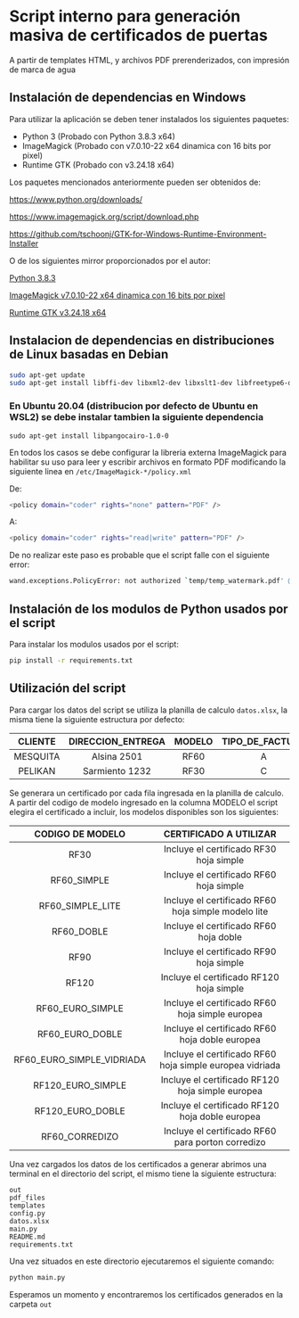 # Script interno para generación masiva de certificados de puertas
A partir de templates HTML, y archivos PDF prerenderizados, con impresión de marca de agua

## Instalación de dependencias en Windows

Para utilizar la aplicación se deben tener instalados los siguientes paquetes:

* Python 3 (Probado con Python 3.8.3 x64)
* ImageMagick (Probado con v7.0.10-22 x64 dinamica con 16 bits por pixel)
* Runtime GTK (Probado con v3.24.18 x64)

Los paquetes mencionados anteriormente pueden ser obtenidos de:

https://www.python.org/downloads/

https://www.imagemagick.org/script/download.php

https://github.com/tschoonj/GTK-for-Windows-Runtime-Environment-Installer

O de los siguientes mirror proporcionados por el autor:

[Python 3.8.3](https://1drv.ms/u/s!Arz535PAeGSPjFLSB01egBbotpyA?e=RM87ef)

[ImageMagick v7.0.10-22 x64 dinamica con 16 bits por pixel](https://1drv.ms/u/s!Arz535PAeGSPjFMIAK43ABJK08Ky?e=ZhBerz)

[Runtime GTK v3.24.18 x64](https://1drv.ms/u/s!Arz535PAeGSPjFSDIBOU2qDkxuxl?e=OCTubg)

## Instalacion de dependencias en distribuciones de Linux basadas en Debian

```bash
sudo apt-get update
sudo apt-get install libffi-dev libxml2-dev libxslt1-dev libfreetype6-dev
```
### En Ubuntu 20.04 (distribucion por defecto de Ubuntu en WSL2) se debe instalar tambien la siguiente dependencia

```
sudo apt-get install libpangocairo-1.0-0
```

En todos los casos se debe configurar la libreria externa ImageMagick para habilitar su uso para leer y escribir archivos en formato PDF modificando la siguiente linea en `/etc/ImageMagick-*/policy.xml`

De:
```bash
<policy domain="coder" rights="none" pattern="PDF" />
```

A:
```bash
<policy domain="coder" rights="read|write" pattern="PDF" />
```

De no realizar este paso es probable que el script falle con el siguiente error:

```bash
wand.exceptions.PolicyError: not authorized `temp/temp_watermark.pdf' @ error/constitute.c/WriteImage/1037
```

## Instalación de los modulos de Python usados por el script

Para instalar los modulos usados por el script:

```bash
pip install -r requirements.txt
```

## Utilización del script

Para cargar los datos del script se utiliza la planilla de calculo `datos.xlsx`, la misma tiene la siguiente estructura por defecto:

| CLIENTE  | DIRECCION_ENTREGA| MODELO  | TIPO_DE_FACTURA | FACTURA_NRO | REMITO_NRO | MEDIDA   | CANTIDAD | NROS_SERIE |
|:--------:|:----------------:|:-------:|:---------------:|:-----------:|:----------:|:--------:|:--------:|:----------:|
| MESQUITA | Alsina 2501      | RF60    | A               | 236         | 289        | 900x2000 | 2        | 200, 201   |
| PELIKAN  | Sarmiento 1232   | RF30    | C               | 237         | 290        | 800x2000 | 1        | 202        |

Se generara un certificado por cada fila ingresada en la planilla de calculo. A partir del codigo de modelo ingresado en la columna MODELO el script elegira el certificado a incluir, los modelos disponibles son los siguientes:

| CODIGO DE MODELO           |        CERTIFICADO A UTILIZAR                             |
|:--------------------------:|:---------------------------------------------------------:|
| RF30	                     |  Incluye el certificado RF30 hoja simple                  |
| RF60_SIMPLE	             |  Incluye el certificado RF60 hoja simple                  |
| RF60_SIMPLE_LITE           |  Incluye el certificado RF60 hoja simple modelo lite      |
| RF60_DOBLE	             |  Incluye el certificado RF60 hoja doble	                 |
| RF90	                     |  Incluye el certificado RF90 hoja simple	             |
| RF120	                     |  Incluye el certificado RF120 hoja simple	             |
| RF60_EURO_SIMPLE	         |  Incluye el certificado RF60 hoja simple europea	         |  
| RF60_EURO_DOBLE	         |  Incluye el certificado RF60 hoja doble europea	         |
| RF60_EURO_SIMPLE_VIDRIADA	 |  Incluye el certificado RF60 hoja simple europea vidriada |	   
| RF120_EURO_SIMPLE	         |  Incluye el certificado RF120 hoja simple europea	     |
| RF120_EURO_DOBLE  	     |  Incluye el certificado RF120 hoja doble europea	         |
| RF60_CORREDIZO             |  Incluye el certificado RF60 para porton corredizo        |	   

Una vez cargados los datos de los certificados a generar abrimos una terminal en el directorio del script, el mismo tiene la siguiente estructura:

```
out
pdf_files
templates
config.py
datos.xlsx
main.py
README.md
requirements.txt
```

Una vez situados en este directorio ejecutaremos el siguiente comando:

```bash
python main.py
```

Esperamos un momento y encontraremos los certificados generados en la carpeta `out`
